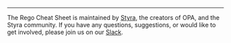 ---

The Rego Cheat Sheet is maintained by [Styra](http://styra.com), the
creators of OPA, and the Styra community. If you have any questions,
suggestions, or would like to get involved, please join us on our
[Slack](https://inviter.co/styra).